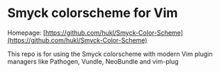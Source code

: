 # Smyck colorscheme for Vim

Homepage: [https://github.com/hukl/Smyck-Color-Scheme](https://github.com/hukl/Smyck-Color-Scheme)

This repo is for using the Smyck colorscheme with modern Vim plugin managers like Pathogen, Vundle, NeoBundle and vim-plug
